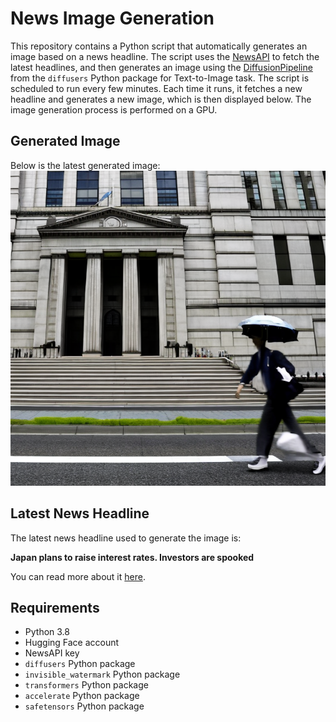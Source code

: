 # News Image Generation
This repository contains a Python script that automatically generates an image based on a news headline. The script uses the [NewsAPI](https://newsapi.org/) to fetch the latest headlines, and then generates an image using the [DiffusionPipeline](https://github.com/huggingface/diffusers) from the `diffusers` Python package for Text-to-Image task.
The script is scheduled to run every few minutes. Each time it runs, it fetches a new headline and generates a new image, which is then displayed below. The image generation process is performed on a GPU.

## Generated Image
Below is the latest generated image:
![Generated Image](image.png)

## Latest News Headline
The latest news headline used to generate the image is:

**Japan plans to raise interest rates. Investors are spooked**

You can read more about it [here](https://news.google.com/rss/articles/CBMilwFBVV95cUxOY2ZjaEFfMXc4WnhWaDROQzhzOWhMTDRaWHloTDNMSVQtMUh4YXZzM1FVai1KeVN5MXpRdGw1RnN1czI0aDZscjdGVVp6RXJmNS1kWnB2d1ZyZ1JNYTlVSnVxMUtnSkplQXppbE1PZlk3elBDdWVuSDlmSDFtaEhCcVdZMnhiX013Qm04TFVNRm1hY1A1N1U00gGOAUFVX3lxTE9iVUptWUZYT2dWOHBUNmpaWjRUYl9pMThHQ01UOEZPbDRTdHBIcGhPdlZ2ZmstMWJfXzBTTHRIQ2xHdW1ZaEVPbzkyMXp2SU5IU0NIZW5WSWpuMnB0NUFyRk56cEJWSExTR2JsX3hkM0RPYV9wT1VpYW05MVl3SUJZVUhublBTNmJCZUNTN2c?oc=5).

## Requirements
- Python 3.8
- Hugging Face account
- NewsAPI key
- `diffusers` Python package
- `invisible_watermark` Python package
- `transformers` Python package
- `accelerate` Python package
- `safetensors` Python package

